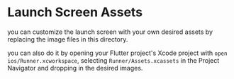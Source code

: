 # Launch Screen Assets

you can customize the launch screen with your own desired assets by replacing the image files in this directory.

you can also do it by opening your Flutter project's Xcode project with `open ios/Runner.xcworkspace`, selecting `Runner/Assets.xcassets` in the Project Navigator and dropping in the desired images.